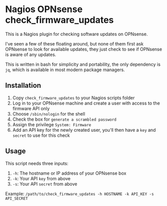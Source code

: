# Nagios OPNsense check_firmware_updates

This is a Nagios plugin for checking software updates on OPNsense.

I've seen a few of these floating around, but none of them first ask OPNsense to look for available updates, they just check to see if OPNsense is aware of any updates.

This is written in bash for simplicity and portability, the only dependency is `jq`, which is available in most modern package managers.

## Installation

1. Copy `check_firmware_updates` to your Nagios scripts folder
2. Log in to your OPNsense machine and create a user with access to the firmware API only
3. Choose `/sbin/nologin` for the shell
4. Check the box for `generate a scrambled password`
5. Assign the privilege `System: Firmware`
6. Add an API key for the newly created user, you'll then have a `key` and `secret` to use for this check

## Usage

This script needs three inputs:

1. `-h`: The hostname or IP address of your OPNsense box
2. `-k`: Your API `key` from above
3. `-s`: Your API `secret` from above

Example: `/path/to/check_firmware_updates -h HOSTNAME -k API_KEY -s API_SECRET`
